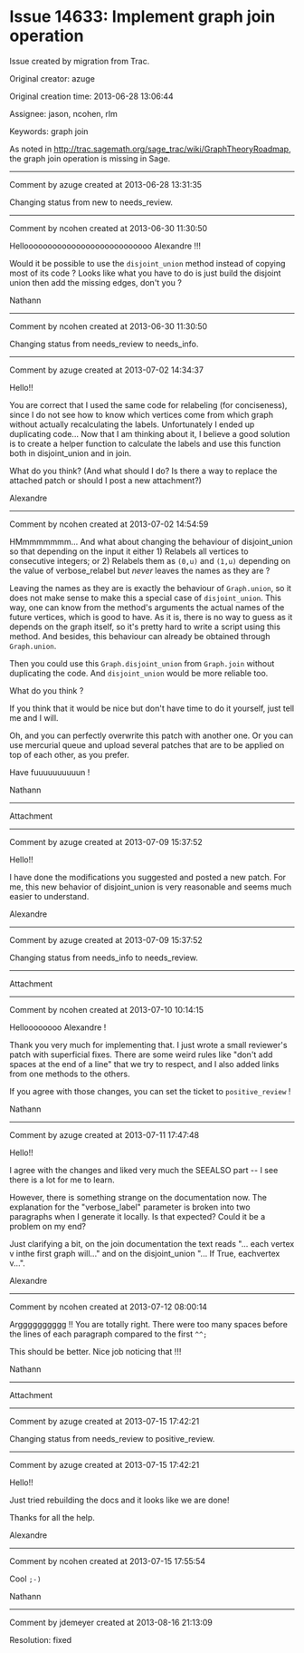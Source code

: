 # Issue 14633: Implement graph join operation

Issue created by migration from Trac.

Original creator: azuge

Original creation time: 2013-06-28 13:06:44

Assignee: jason, ncohen, rlm

Keywords: graph join

As noted in http://trac.sagemath.org/sage_trac/wiki/GraphTheoryRoadmap, the graph join operation is missing in Sage.


---

Comment by azuge created at 2013-06-28 13:31:35

Changing status from new to needs_review.


---

Comment by ncohen created at 2013-06-30 11:30:50

Hellooooooooooooooooooooooooooo Alexandre !!!

Would it be possible to use the `disjoint_union` method instead of copying most of its code ? Looks like what you have to do is just build the disjoint union then add the missing edges, don't you ?

Nathann


---

Comment by ncohen created at 2013-06-30 11:30:50

Changing status from needs_review to needs_info.


---

Comment by azuge created at 2013-07-02 14:34:37

Hello!!

You are correct that I used the same code for relabeling (for conciseness), since I do not see how to know which vertices come from which graph without actually recalculating the labels. Unfortunately I ended up duplicating code...
Now that I am thinking about it, I believe a good solution is to create a helper function to calculate the labels and use this function both in disjoint_union and in join.

What do you think?
(And what should I do? Is there a way to replace the attached patch or should I post a new attachment?)

Alexandre


---

Comment by ncohen created at 2013-07-02 14:54:59

HMmmmmmmm... And what about changing the behaviour of disjoint_union so that depending on the input it either 1) Relabels all vertices to consecutive integers; or 2) Relabels them as `(0,u)` and `(1,u)` depending on the value of verbose_relabel but *never* leaves the names as they are ?

Leaving the names as they are is exactly the behaviour of `Graph.union`, so it does not make sense to make this a special case of `disjoint_union`. This way, one can know from the method's arguments the actual names of the future vertices, which is good to have. As it is, there is no way to guess as it depends on the graph itself, so it's pretty hard to write a script using this method.
And besides, this behaviour can already be obtained through `Graph.union`.

Then you could use this `Graph.disjoint_union` from `Graph.join` without duplicating the code. And `disjoint_union` would be more reliable too.

What do you think ?

If you think that it would be nice but don't have time to do it yourself, just tell me and I will.

Oh, and you can perfectly overwrite this patch with another one. Or you can use mercurial queue and upload several patches that are to be applied on top of each other, as you prefer.

Have fuuuuuuuuuun !

Nathann


---

Attachment


---

Comment by azuge created at 2013-07-09 15:37:52

Hello!!

I have done the modifications you suggested and posted a new patch.
For me, this new behavior of disjoint_union is very reasonable and seems much easier to understand.

Alexandre


---

Comment by azuge created at 2013-07-09 15:37:52

Changing status from needs_info to needs_review.


---

Attachment


---

Comment by ncohen created at 2013-07-10 10:14:15

Helloooooooo Alexandre !

Thank you very much for implementing that. I just wrote a small reviewer's patch with superficial fixes. There are some weird rules like "don't add spaces at the end of a line" that we try to respect, and I also added links from one methods to the others.

If you agree with those changes, you can set the ticket to `positive_review` !

Nathann


---

Comment by azuge created at 2013-07-11 17:47:48

Hello!!

I agree with the changes and liked very much the SEEALSO part -- I see there is a lot for me to learn.

However, there is something strange on the documentation now. The explanation for the "verbose_label" parameter is broken into two paragraphs when I generate it locally. Is that expected? Could it be a problem on my end?

Just clarifying a bit, on the join documentation the text reads "... each vertex v in<new paragraph>the first graph will..." and on the disjoint_union "... If True, each<new paragraph>vertex v...".

Alexandre


---

Comment by ncohen created at 2013-07-12 08:00:14

Argggggggggg !! You are totally right. There were too many spaces before the lines of each paragraph compared  to the first `^^;`

This should be better. Nice job noticing that !!!

Nathann


---

Attachment


---

Comment by azuge created at 2013-07-15 17:42:21

Changing status from needs_review to positive_review.


---

Comment by azuge created at 2013-07-15 17:42:21

Hello!!

Just tried rebuilding the docs and it looks like we are done!

Thanks for all the help.

Alexandre


---

Comment by ncohen created at 2013-07-15 17:55:54

Cool `;-)`

Nathann


---

Comment by jdemeyer created at 2013-08-16 21:13:09

Resolution: fixed
